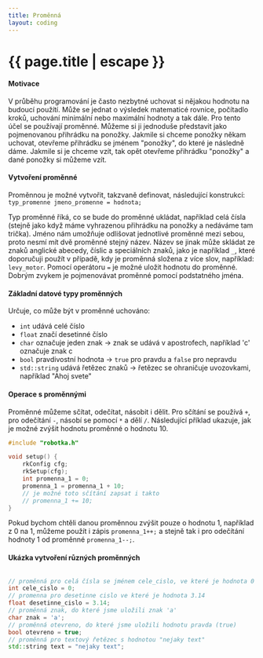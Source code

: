 ```yaml
---
title: Proměnná
layout: coding
---
```


# {{ page.title | escape }}

#### Motivace
V průběhu programování je často nezbytné uchovat si nějakou hodnotu na budoucí použítí. Může se jednat o výsledek matematicé rovnice, počítadlo kroků, uchování minimální nebo maximální hodnoty a tak dále. Pro tento účel se používají proměnné. Můžeme si ji jednoduše představit jako pojmenovanou přihrádku na ponožky. Jakmile si chceme ponožky někam uchovat, otevřeme přihrádku se jménem "ponožky", do které je následně dáme. Jakmile si je chceme vzít, tak opět otevřeme přihrádku "ponožky" a dané ponožky si můžeme vzít.

#### Vytvoření proměnné
Proměnnou je možné vytvořit, takzvaně definovat, následující konstrukcí:
`typ_promenne jmeno_promenne = hodnota;`

Typ proměnné říká, co se bude do proměnné ukládat, například celá čísla (stejně jako když máme vyhrazenou přihrádku na ponožky a nedáváme tam trička). Jméno nám umožňuje odlišovat jednotlivé proměnné mezi sebou, proto nesmí mít dvě proměnné stejný název. Název se jinak může skládat ze znaků anglické abecedy, číslic a speciálních znaků, jako je například `_`, které doporučuji použít v případě, kdy je proměnná složena z více slov, například: `levy_motor`. Pomocí operátoru `=` je možné uložit hodnotu do proměnné. Dobrým zvykem je pojmenovávat proměnné pomocí podstatného jména. 

#### Základní datové typy proměnných
Určuje, co může být v proměnné uchováno: 
- `int` udává celé číslo
- `float` značí desetinné číslo
- `char` označuje jeden znak -> znak se udává v apostrofech, například 'c' označuje znak c
- `bool` pravdivostní hodnota -> `true` pro pravdu a `false` pro nepravdu
- `std::string` udává řetězec znaků -> řetězec se ohraničuje uvozovkami, například "Ahoj svete"

#### Operace s proměnnými
Proměnné můžeme sčítat, odečítat, násobit i dělit. Pro sčítání se používá `+`, pro odečítání `-`, násobí se pomocí `*` a dělí `/`. Následující příklad ukazuje, jak je možné zvýšit hodnotu proměnné o hodnotu 10.

```cpp
#include "robotka.h"

void setup() {
    rkConfig cfg;
    rkSetup(cfg);
    int promenna_1 = 0;
    promenna_1 = promenna_1 + 10;
    // je možné toto sčítání zapsat i takto
    // promenna_1 += 10; 
}
```

Pokud bychom chtěli danou proměnnou zvýšit pouze o hodnotu 1, například z 0 na 1, můžeme použít i zápis `promenna_1++;` a stejně tak i pro odečítání hodnoty 1 od proměnné `promenna_1--;`. 


#### Ukázka vytvoření různých proměnných
```cpp

// proměnná pro celá čísla se jménem cele_cislo, ve které je hodnota 0
int cele_cislo = 0;  
// promenna pro desetinne cislo ve které je hodnota 3.14
float desetinne_cislo = 3.14;    
// proměnná znak, do které jsme uložili znak 'a'
char znak = 'a';    
// proměnná otevreno, do které jsme uložili hodnotu pravda (true)
bool otevreno = true; 
// proměnná pro textový řetězec s hodnotou "nejaky text"
std::string text = "nejaky text"; 
```
